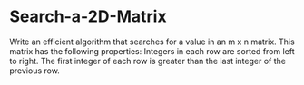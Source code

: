 # Search-a-2D-Matrix
Write an efficient algorithm that searches for a value in an m x n matrix. This matrix has the following properties:  Integers in each row are sorted from left to right. The first integer of each row is greater than the last integer of the previous row.
